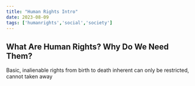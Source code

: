 ```yaml
---
title: "Human Rights Intro"
date: 2023-08-09
tags: ['humanrights','social','society']
---
```


## What Are Human Rights? Why Do We Need Them?

Basic, inalienable rights
from birth to death
inherent
can only be restricted, cannot taken away 



